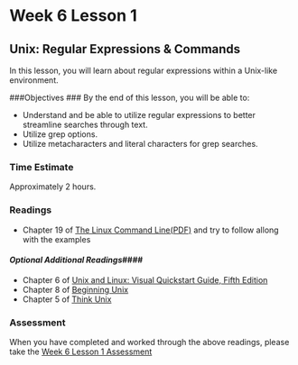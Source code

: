 # Week 6 Lesson 1 #
## Unix: Regular Expressions & Commands ##

In this lesson, you will learn about regular expressions within a Unix-like environment.

###Objectives ###
By the end of this lesson, you will be able to:

- Understand and be able to utilize regular expressions to better streamline searches through text.
- Utilize grep options.
- Utilize metacharacters and literal characters for grep searches.

### Time Estimate ###

Approximately 2 hours.

### Readings ####

- Chapter 19 of [The Linux Command Line(PDF)](http://sourceforge.net/projects/linuxcommand/?source=dlp) and try to follow allong with the examples

#### *Optional Additional Readings*####

- Chapter 6 of [Unix and Linux: Visual Quickstart Guide, Fifth Edition](http://proquest.safaribooksonline.com.proxy2.library.illinois.edu/book/operating-systems-and-server-administration/unix/9780133793871)
- Chapter 8 of [Beginning Unix](http://proquest.safaribooksonline.com.proxy2.library.illinois.edu/book/operating-systems-and-server-administration/unix/9780764579943)
- Chapter 5 of [Think Unix](http://proquest.safaribooksonline.com.proxy2.library.illinois.edu/book/operating-systems-and-server-administration/unix/078972376x)


### Assessment ###

When you have completed and worked through the above readings, please take the [Week 6 Lesson 1 Assessment](https://learn.illinois.edu/mod/quiz/view.php?id=1682675)
